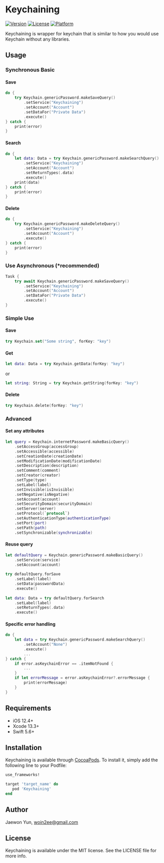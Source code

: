 # Keychaining

[![Version](https://img.shields.io/cocoapods/v/Keychaining.svg?style=flat)](https://cocoapods.org/pods/Keychaining)
[![License](https://img.shields.io/cocoapods/l/Keychaining.svg?style=flat)](https://cocoapods.org/pods/Keychaining)
[![Platform](https://img.shields.io/cocoapods/p/Keychaining.svg?style=flat)](https://cocoapods.org/pods/Keychaining)

Keychaining is wrapper for keychain that is similar to how you would use Keychain without any libraries.

## Usage

### Synchronous Basic

#### Save
```swift
do {
    try Keychain.genericPassword.makeSaveQuery()
        .setService("Keychaining")
        .setAccount("Account")
        .setDataFor("Private Data")
        .execute()
} catch {
    print(error)
}
```

#### Search
```swift
do {
    let data: Data = try Keychain.genericPassword.makeSearchQuery()
        .setService("Keychaining")
        .setAccount("Account")
        .setReturnTypes(.data)
        .execute()
    print(data)
} catch {
    print(error)
}
```

#### Delete
```swift
do {
    try Keychain.genericPassword.makeDeleteQuery()
        .setService("Keychaining")
        .setAccount("Account")
        .execute()
} catch {
    print(error)
}
```

### Use Asynchronous (\*recommended)
```swift
Task {
    try await Keychain.genericPassword.makeSaveQuery()
        .setService("Keychaining")
        .setAccount("Account")
        .setDataFor("Private Data")
        .execute()
}
```

### Simple Use

#### Save
```swift
try Keychain.set("Some string", forKey: "key")
```

#### Get
```swift
let data: Data = try Keychain.getData(forKey: "key")
```
or
```swift
let string: String = try Keychain.getString(forKey: "key")
```

#### Delete
```swift
try Keychain.delete(forKey: "key")
```

### Advanced

#### Set any attributes
```swift
let query = Keychain.internetPassword.makeBasicQuery()
    .setAccessGroup(accessGroup)
    .setAccessible(accessible)
    .setCreationDate(creationDate)
    .setModificationDate(modificationDate)
    .setDescription(description)
    .setComment(comment)
    .setCreator(creator)
    .setType(type)
    .setLabel(label)
    .setInvisible(isInvisible)
    .setNegative(isNegative)
    .setAccount(account)
    .setSecurityDomain(securityDomain)
    .setServer(server)
    .setProtocol(`protocol`)
    .setAuthenticationType(authenticationType)
    .setPort(port)
    .setPath(path)
    .setSynchronizable(synchronizable)
```

#### Reuse query
```swift
let defaultQuery = Keychain.genericPassword.makeBasicQuery()
    .setService(service)
    .setAccount(account)
    
try defaultQuery.forSave
    .setLabel(label)
    .setData(passwordData)
    .execute()
    
let data: Data = try defaultQuery.forSearch
    .setLabel(label)
    .setReturnTypes(.data)
    .execute()
```

#### Specific error handling
```swift
do {
    let data = try Keychain.genericPassword.makeSearchQuery()
        .setAccount("None")
        .execute()
        ...
} catch {
    if error.asKeychainError == .itemNotFound {
        ...
    }
    if let errorMessage = error.asKeychainError?.errorMessage {
        print(errorMessage)
    }
}
```

## Requirements

- iOS 12.4+
- Xcode 13.3+
- Swift 5.6+

## Installation

Keychaining is available through [CocoaPods](https://cocoapods.org). To install
it, simply add the following line to your Podfile:

```ruby
use_frameworks!

target 'target_name' do
   pod 'Keychaining'
end
```

## Author

Jaewon Yun, woin2ee@gmail.com

## License

Keychaining is available under the MIT license. See the LICENSE file for more info.

